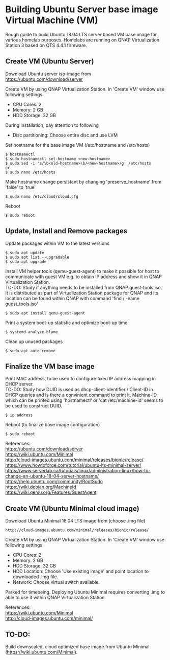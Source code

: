 # Building Ubuntu Server base image Virtual Machine (VM)
Rough guide to build Ubuntu 18.04 LTS server based VM base image for various homelab purposes. Homelabs are running on QNAP Virtualization Station 3 based on QTS 4.4.1 firmware.

Create VM (Ubuntu Server)
---
Download Ubuntu server iso-image from https://ubuntu.com/download/server

Create VM by using QNAP Virtualization Station. In 'Create VM' window use following settings  
- CPU Cores: 2  
- Memory: 2 GB  
- HDD Storage: 32 GB  

During installation, pay attention to following  
- Disc partitioning: Choose entire disc and use LVM  

Set hostname for the base image VM (/etc/hostname and /etc/hosts)

    $ hostnamectl
    $ sudo hostnamectl set-hostname <new-hostname>
    $ sudo sed -i 's/\b<old-hostname>\b/<new-hostname>/g' /etc/hosts
    or
    $ sudo nano /etc/hosts

Make hostname change persistant by changing 'preserve_hostname' from 'false' to 'true'  

    $ sudo nano /etc/cloud/cloud.cfg

Reboot

    $ sudo reboot

Update, Install and Remove packages
---
Update packages within VM to the latest versions

    $ sudo apt update
    $ sudo apt list --upgradable
    $ sudo apt upgrade

Install VM helper tools (qemu-guest-agent) to make it possible for host to communicate with guest VM e.g. to obtain IP address and show it in QNAP Virtualization Station.  
TO-DO: Study if anything needs to be installed from QNAP guest-tools.iso. It is distributed as part of Virtualization Station package for QNAP and its location can be found within QNAP with command 'find / -name guest_tools.iso'
    
    $ sudo apt install qemu-guest-agent

Print a system boot-up statistic and optimize boot-up time

    $ systemd-analyze blame
    

Clean up unused packages

    $ sudo apt auto-remove

Finalize the VM base image
---
Print MAC address, to be used to configure fixed IP address mapping in DHCP server.  
TO-DO: Study how DUID is used as dhcp-client-identifier / Client-ID in DHCP queries and is there a convinient command to print it. Machine-ID which can be printed using 'hostnamectl' or 'cat /etc/machine-id' seems to be used to construct DUID.

    $ ip address    

Reboot (to finalize base image configuration)

    $ sudo reboot



References:  
https://ubuntu.com/download/server  
https://wiki.ubuntu.com/Minimal  
http://cloud-images.ubuntu.com/minimal/releases/bionic/release/  
https://www.howtoforge.com/tutorial/ubuntu-lts-minimal-server/  
https://www.serverlab.ca/tutorials/linux/administration-linux/how-to-change-an-ubuntu-18-04-server-hostname/  
https://help.ubuntu.com/community/RootSudo  
https://wiki.debian.org/MachineId  
https://wiki.qemu.org/Features/GuestAgent  

Create VM (Ubuntu Minimal cloud image)
---
Download Ubuntu Minimal 18.04 LTS image from (choose .img file)

    http://cloud-images.ubuntu.com/minimal/releases/bionic/release/

Create VM by using QNAP Virtualization Station. In 'Create VM' window use following settings  
- CPU Cores: 2  
- Memory: 2 GB  
- HDD Storage: 32 GB  
- HDD Location: Choose 'Use existing image' and point location to downloaded .img file.
- Network: Choose virtual switch available.

Parked for timebeing. Deploying Ubuntu Minimal requires converting .img to able to use it within QNAP Virtualization Station.

References:  
https://wiki.ubuntu.com/Minimal  
http://cloud-images.ubuntu.com/minimal/  

TO-DO:
---
Build downscaled, cloud optimized base image from Ubuntu Minimal (https://wiki.ubuntu.com/Minimal).
    
